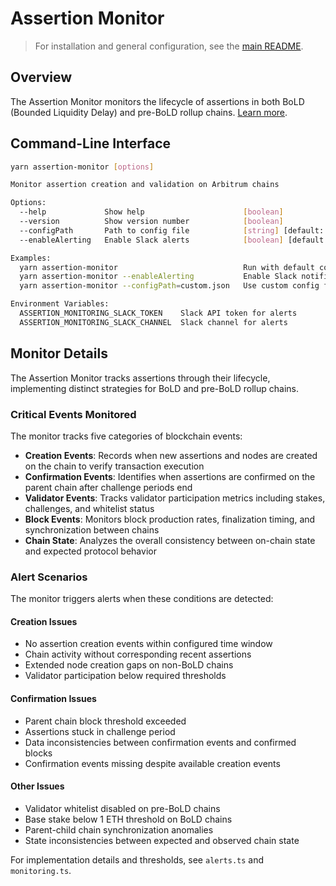 # Assertion Monitor

> For installation and general configuration, see the [main README](../../README.md).

## Overview

The Assertion Monitor monitors the lifecycle of assertions in both BoLD (Bounded Liquidity Delay) and pre-BoLD rollup chains. [Learn more](https://docs.arbitrum.io/how-arbitrum-works/inside-arbitrum-nitro#arbitrum-rollup-protocol).

## Command-Line Interface

```bash
yarn assertion-monitor [options]

Monitor assertion creation and validation on Arbitrum chains

Options:
  --help             Show help                      [boolean]
  --version          Show version number            [boolean]
  --configPath       Path to config file            [string] [default: "config.json"]
  --enableAlerting   Enable Slack alerts            [boolean] [default: false]

Examples:
  yarn assertion-monitor                            Run with default config
  yarn assertion-monitor --enableAlerting           Enable Slack notifications
  yarn assertion-monitor --configPath=custom.json   Use custom config file

Environment Variables:
  ASSERTION_MONITORING_SLACK_TOKEN    Slack API token for alerts
  ASSERTION_MONITORING_SLACK_CHANNEL  Slack channel for alerts
```

## Monitor Details

The Assertion Monitor tracks assertions through their lifecycle, implementing distinct strategies for BoLD and pre-BoLD rollup chains.

### Critical Events Monitored

The monitor tracks five categories of blockchain events:

- **Creation Events**: Records when new assertions and nodes are created on the chain to verify transaction execution
- **Confirmation Events**: Identifies when assertions are confirmed on the parent chain after challenge periods end
- **Validator Events**: Tracks validator participation metrics including stakes, challenges, and whitelist status
- **Block Events**: Monitors block production rates, finalization timing, and synchronization between chains
- **Chain State**: Analyzes the overall consistency between on-chain state and expected protocol behavior

### Alert Scenarios

The monitor triggers alerts when these conditions are detected:

#### Creation Issues

- No assertion creation events within configured time window
- Chain activity without corresponding recent assertions
- Extended node creation gaps on non-BoLD chains
- Validator participation below required thresholds

#### Confirmation Issues

- Parent chain block threshold exceeded
- Assertions stuck in challenge period
- Data inconsistencies between confirmation events and confirmed blocks
- Confirmation events missing despite available creation events

#### Other Issues

- Validator whitelist disabled on pre-BoLD chains
- Base stake below 1 ETH threshold on BoLD chains
- Parent-child chain synchronization anomalies
- State inconsistencies between expected and observed chain state

For implementation details and thresholds, see `alerts.ts` and `monitoring.ts`.
